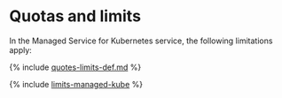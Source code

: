 # Quotas and limits

In the Managed Service for Kubernetes service, the following limitations apply:

{% include [quotes-limits-def.md](../../_includes/quotes-limits-def.md) %}

{% include [limits-managed-kube](../../_includes/managed-kube-limits.md) %}

